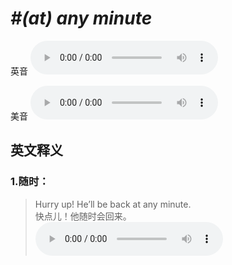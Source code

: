 # ***\#(at) any minute*** 
英音
<audio src="./media/at any minute1_AAC.aac" controls="controls"></audio>

美音
<audio src="./media/at any minute2_AAC.aac" controls="controls"></audio>



  

英文释义
---
### 1.**随时：**  

 > Hurry up! He’ll be back at any minute.   
 > 快点儿！他随时会回来。    
<audio src="./media/minute-3.aac" controls="controls"></audio>


